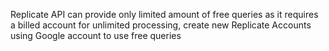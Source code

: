 Replicate API can provide only limited amount of free queries as it requires a billed account for unlimited processing,
create new Replicate Accounts using Google account to use free queries
